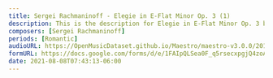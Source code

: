 ```yaml
---
title: Sergei Rachmaninoff - Elegie in E-Flat Minor Op. 3 (1)
description: This is the description for Elegie in E-Flat Minor Op. 3 by Sergei Rachmaninoff
composers: [Sergei Rachmaninoff]
periods: [Romantic]
audioURL: https://OpenMusicDataset.github.io/Maestro/maestro-v3.0.0/2011/MIDI-Unprocessed_12_R2_2011_MID--AUDIO_R2-D4_02_Track02_wav.midi
formURL: https://docs.google.com/forms/d/e/1FAIpQLSea0F_q5rsecxpgjQ4zoA81LWC4qZgW1yGHr1el8_5HdTu78w/viewform
date: 2021-08-08T07:43:13-06:00
---
```


